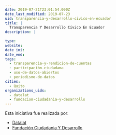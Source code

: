 ```yaml
---
date: 2019-07-21T23:01:54.000Z
date_last_modified: 2019-07-23
uid: transparencia-y-desarrollo-civico-en-ecuador
title: |
  Transparencia Y Desarrollo Cívico En Ecuador
description: |
  
type: 
website: 
date_ini: 
date_end: 
tags:
  - transparencia-y-rendicion-de-cuentas
  - participación-ciudadana
  - uso-de-datos-abiertos
  - periodismo-de-datos
cities: 
  - Quito
organizations_uids:
  - datalat
  - fundacion-ciudadania-y-desarrollo
---
```


Esta iniciativa fue realizada por:

- [Datalat](/organizaciones/datalat)
- [Fundación Ciudadania Y Desarrollo](/organizaciones/fundacion-ciudadania-y-desarrollo)

